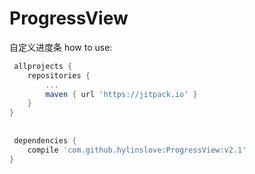 # ProgressView
自定义进度条
how to use:
  
```gradle
 allprojects {
	repositories {
		...
		maven { url 'https://jitpack.io' }
	}
}
	
  
 dependencies {
 	compile 'com.github.hylinslove:ProgressView:v2.1'
}
